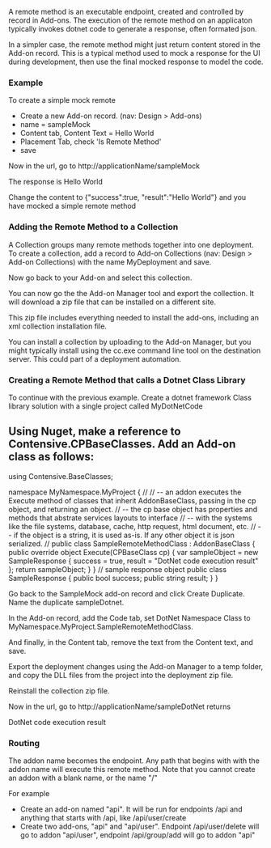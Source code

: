 

A remote method is an executable endpoint, created and controlled by record in Add-ons. The execution of the remote method on an applicaton typically invokes dotnet code to generate a response, often formated json.

In a simpler case, the remote method might just return content stored in the Add-on record. This is a typical method used to mock a response for the UI during development, then use the final mocked response to model the code.

### Example

To create a simple mock remote
- Create a new Add-on record. (nav: Design > Add-ons)
- name = sampleMock
- Content tab, Content Text = Hello World
- Placement Tab, check 'Is Remote Method'
- save

Now in the url, go to http://applicationName/sampleMock

The response is Hello World

Change the content to {"success":true, "result":"Hello World"} and you have mocked a simple remote method

### Adding the Remote Method to a Collection

A Collection groups many remote methods together into one deployment. To create a collection, add a record to Add-on Collections (nav: Design > Add-on Collections) with the name MyDeployment and save.

Now go back to your Add-on and select this collection. 

You can now go the the Add-on Manager tool and export the collection. It will download a zip file that can be installed on a different site.

This zip file includes everything needed to install the add-ons, including an xml collection installation file.

You can install a collection by uploading to the Add-on Manager, but you might typically install using the cc.exe command line tool on the destination server. This could part of a deployment automation.

### Creating a Remote Method that calls a Dotnet Class Library

To continue with the previous example. Create a dotnet framework Class library solution with a single project called MyDotNetCode

Using Nuget, make a reference to Contensive.CPBaseClasses. Add an Add-on class as follows:
-----
using Contensive.BaseClasses;

namespace MyNamespace.MyProject {
	//
	// -- an addon executes the Execute method of classes that inherit AddonBaseClass, passing in the cp object, and returning an object.
	// -- the cp base object has properties and methods that abstrate services layouts to interface 
	// -- with the systems like the file systems, database, cache, http request, html document, etc.
	// -- if the object is a string, it is used as-is. If any other object it is json serialized.
	//
    public class SampleRemoteMethodClass : AddonBaseClass {
        public override object Execute(CPBaseClass cp) {
			var sampleObject = new SampleResponse {
				success = true,
				result = "DotNet code execution result"
			};
            return sampleObject;
        }
    }
	// sample response object
	public class SampleResponse {
		public bool success;
		public string result;
	}
}

Go back to the SampleMock add-on record and click Create Duplicate. Name the duplicate sampleDotnet.

In the Add-on record, add the Code tab, set DotNet Namespace Class to MyNamespace.MyProject.SampleRemoteMethodClass.

And finally, in the Content tab, remove the text from the Content text, and save.

Export the deployment changes using the Add-on Manager to a temp folder, and copy the DLL files from the project into the deployment zip file.

Reinstall the collection zip file.

Now in the url, go to http://applicationName/sampleDotNet returns 


DotNet code execution result

### Routing

The addon name becomes the endpoint. Any path that begins with with the addon name will execute this remote method.  Note that you cannot create an addon with a blank name, or the name "/"

For example
- Create an add-on named "api". It will be run for endpoints /api and anything that starts with /api, like /api/user/create
- Create two add-ons, "api" and "api/user". Endpoint /api/user/delete will go to addon "api/user", endpoint /api/group/add will go to addon "api"



